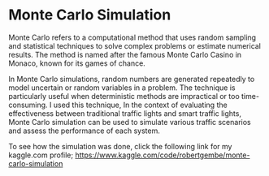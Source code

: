 # Monte Carlo Simulation
Monte Carlo refers to a computational method that uses random sampling and statistical techniques to solve complex problems or estimate numerical results. The method is named after the famous Monte Carlo Casino in Monaco, known for its games of chance.

In Monte Carlo simulations, random numbers are generated repeatedly to model uncertain or random variables in a problem. The technique is particularly useful when deterministic methods are impractical or too time-consuming.
I used this technique, In the context of evaluating the effectiveness between traditional traffic lights and smart traffic lights, Monte Carlo simulation can be used to simulate various traffic scenarios and assess the performance of each system.

To see how the simulation was done, click the following link for my kaggle.com profile; https://www.kaggle.com/code/robertgembe/monte-carlo-simulation
